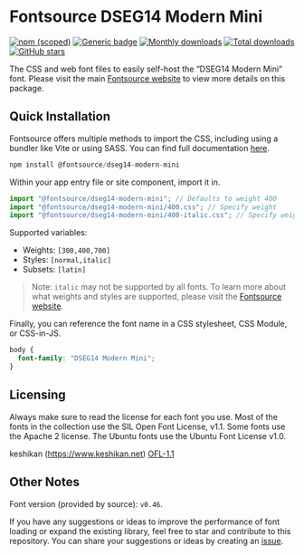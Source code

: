 # Fontsource DSEG14 Modern Mini

[![npm (scoped)](https://img.shields.io/npm/v/@fontsource/dseg14-modern-mini?color=brightgreen)](https://www.npmjs.com/package/@fontsource/dseg14-modern-mini) [![Generic badge](https://img.shields.io/badge/fontsource-passing-brightgreen)](https://github.com/fontsource/fontsource) [![Monthly downloads](https://badgen.net/npm/dm/@fontsource/dseg14-modern-mini)](https://github.com/fontsource/fontsource) [![Total downloads](https://badgen.net/npm/dt/@fontsource/dseg14-modern-mini)](https://github.com/fontsource/fontsource) [![GitHub stars](https://img.shields.io/github/stars/fontsource/fontsource.svg?style=social&label=Star)](https://github.com/fontsource/fontsource/stargazers)

The CSS and web font files to easily self-host the “DSEG14 Modern Mini” font. Please visit the main [Fontsource website](https://fontsource.org/fonts/dseg14-modern-mini) to view more details on this package.

## Quick Installation

Fontsource offers multiple methods to import the CSS, including using a bundler like Vite or using SASS. You can find full documentation [here](https://fontsource.org/docs/getting-started/introduction).

```javascript
npm install @fontsource/dseg14-modern-mini
```

Within your app entry file or site component, import it in.

```javascript
import "@fontsource/dseg14-modern-mini"; // Defaults to weight 400
import "@fontsource/dseg14-modern-mini/400.css"; // Specify weight
import "@fontsource/dseg14-modern-mini/400-italic.css"; // Specify weight and style
```

Supported variables:
- Weights: `[300,400,700]`
- Styles: `[normal,italic]`
- Subsets: `[latin]`

> Note: `italic` may not be supported by all fonts. To learn more about what weights and styles are supported, please visit the [Fontsource website](https://fontsource.org/fonts/dseg14-modern-mini).

Finally, you can reference the font name in a CSS stylesheet, CSS Module, or CSS-in-JS.

```css
body {
  font-family: "DSEG14 Modern Mini";
}
```

## Licensing
Always make sure to read the license for each font you use. Most of the fonts in the collection use the SIL Open Font License, v1.1. Some fonts use the Apache 2 license. The Ubuntu fonts use the Ubuntu Font License v1.0.

keshikan (https://www.keshikan.net)
[OFL-1.1](https://github.com/keshikan/DSEG/blob/master/DSEG-LICENSE.txt)

## Other Notes
Font version (provided by source): `v0.46`.

If you have any suggestions or ideas to improve the performance of font loading or expand the existing library, feel free to star and contribute to this repository. You can share your suggestions or ideas by creating an [issue](https://github.com/fontsource/fontsource/issues).